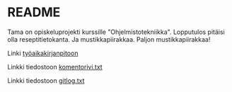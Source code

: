 # **README**
Tama on opiskeluprojekti kurssille "Ohjelmistotekniikka". Lopputulos pitäisi olla reseptitietokanta. Ja mustikkapiirakkaa. Paljon mustikkapiirakkaa!

Linki [työaikakirjanpitoon](https://github.com/jrhel/ot-harjoitustyo/blob/master/Ty%C3%B6aikakirjanpito.txt)



 Linkki tiedostoon [komentorivi.txt](https://github.com/jrhel/ot-harjoitustyo/blob/master/laskarit/viikko1/komentorivi.txt)

 Linkki tiedostoon [gitlog.txt](https://github.com/jrhel/ot-harjoitustyo/blob/master/laskarit/viikko1/gitlog.txt)
